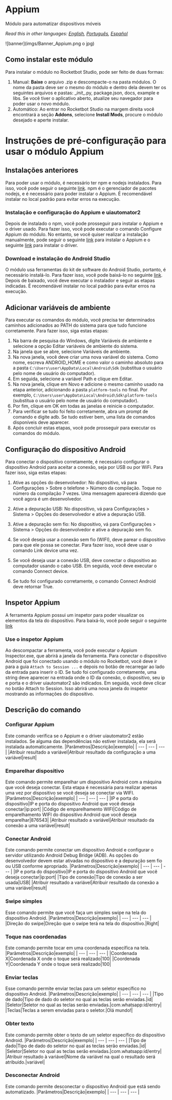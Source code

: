 # Appium
  
Módulo para automatizar dispositivos móveis  

*Read this in other languages: [English](Manual_Appium.md), [Português](Manual_Appium.pr.md), [Español](Manual_Appium.es.md)*
  
![banner](imgs/Banner_Appium.png o jpg)
## Como instalar este módulo
  
Para instalar o módulo no Rocketbot Studio, pode ser feito de duas formas:
1. Manual: __Baixe__ o arquivo .zip e descompacte-o na pasta módulos. O nome da pasta deve ser o mesmo do módulo e dentro dela devem ter os seguintes arquivos e pastas: \__init__.py, package.json, docs, example e libs. Se você tiver o aplicativo aberto, atualize seu navegador para poder usar o novo módulo.
2. Automático: Ao entrar no Rocketbot Studio na margem direita você encontrará a seção **Addons**, selecione **Install Mods**, procure o módulo desejado e aperte instalar.  


# Instruções de pré-configuração para usar o módulo Appium


## Instalações anteriores
Para poder usar o módulo, é necessário ter npm e nodejs instalados. Para isso, você pode seguir o seguinte [link](https://nodejs.org/en/download/).
npm é o gerenciador de pacotes nodejs, e é necessário para poder instalar o Appium. É recomendável instalar no local padrão para evitar erros na execução.


### Instalação e configuração do Appium e uiautomator2
Depois de instalado o npm, você pode prosseguir para instalar o Appium e o driver usado. Para fazer isso, você pode executar o comando Configure Appium do módulo. No entanto, se você quiser realizar a instalação manualmente, pode seguir o seguinte [link](http://appium.io/docs/en/2.1/quickstart/install/) para instalar o Appium e o seguinte [link](http://appium.io/docs/en/2.1/quickstart/uiauto2-driver/) para instalar o driver.


### Download e instalação do Android Studio
O módulo usa ferramentas do kit de software do Android Studio, portanto, é 
necessário instalá-lo. Para fazer isso, você pode baixá-lo no seguinte [link](https://developer.android.com/studio). Depois de baixado, você deve executar o instalador e seguir as etapas indicadas. É recomendável instalar no local padrão para evitar erros na execução.


## Adicionar variáveis ​​de ambiente
Para executar os comandos do módulo, você precisa ter determinados caminhos adicionados ao PATH do sistema para que tudo funcione corretamente. Para fazer isso, siga estas etapas:
1. Na barra de pesquisa do Windows, digite Variáveis ​​de ambiente e selecione a opção Editar variáveis ​​de ambiente do sistema.
2. Na janela que se abre, selecione Variáveis ​​de ambiente.
3. Na nova janela, você deve criar uma nova variável do sistema. Como nome, escreva ANDROID_HOME e como valor o caminho absoluto para a pasta `C:\Users\user\AppData\Local\Android\Sdk` (substitua o usuário pelo nome de usuário do computador).
4. Em seguida, selecione a variável Path e clique em Editar.
5. Na nova janela,
 clique em Novo e adicione o mesmo caminho usado na etapa anterior, adicionando a pasta `platform-tools` no final. Por exemplo, `C:\Users\user\AppData\Local\Android\Sdk\platform-tools` (substitua o usuário pelo nome de usuário do computador).
6. Por fim, clique em OK em todas as janelas e reinicie o computador.
7. Para verificar se tudo foi feito corretamente, abra um prompt de comando e digite adb. Se tudo estiver bem, uma lista de comandos disponíveis deve aparecer.
8. Após concluir estas etapas, você pode prosseguir para executar os comandos do módulo.


## Configuração do dispositivo Android
Para conectar o dispositivo corretamente, é necessário configurar o dispositivo Android para aceitar a conexão, seja por USB ou por WiFi. Para fazer isso, siga estas etapas:
1. Ative as opções do desenvolvedor: No dispositivo, vá para Configurações > Sobre o telefone > Número da compilação. Toque no número da compilação 7 vezes. Uma mensagem aparecerá dizendo que você agora é um desenvolvedor.

2. Ative a depuração USB: No dispositivo, vá para Configurações > Sistema > Opções do desenvolvedor e ative a depuração USB.
3. Ative a depuração sem fio: No dispositivo, vá para Configurações > Sistema > Opções do desenvolvedor e ative a depuração sem fio.
4. Se você deseja usar a conexão sem fio (WIFI), deve parear o dispositivo para que ele possa se conectar. Para fazer isso, você deve usar o comando Link device uma vez.
5. Se você deseja usar a conexão USB, deve conectar o dispositivo ao computador usando o cabo USB. Em seguida, você deve executar o comando Connect device.
6. Se tudo foi configurado corretamente, o comando Connect Android deve retornar True.


## Inspetor Appium
A ferramenta Appium possui um inspetor para poder visualizar os elementos da tela do dispositivo. Para baixá-lo, você pode seguir o seguinte [link](https://github.com/appium/appium-inspector/releases)


### Use o inspetor Appium
Ao descompactar a ferramenta, você pode executar o Appium Inspector.exe, que 
abrirá a janela da ferramenta. Para conectar o dispositivo Android que foi conectado usando o módulo no Rocketbot, você deve ir para a guia `Attach to Session ...` e depois no botão de recarregar ao lado da entrada para inserir o ID. Se tudo foi configurado corretamente, uma string deve aparecer na entrada onde o ID da conexão, o dispositivo, seu ip e porta e o driver uiautomator2 são indicados. Em seguida, você deve clicar no botão Attach to Session. Isso abrirá uma nova janela do inspetor mostrando as informações do dispositivo.



## Descrição do comando

### Configurar Appium
  
Este comando verifica se o Appium e o driver uiautomator2 estão instalados. Se alguma das dependências não estiver instalada, ela será instalada automaticamente.
|Parâmetros|Descrição|exemplo|
| --- | --- | --- |
|Atribuir resultado a variável|Atribuir resultado da configuração a uma variável|result|

### Emparelhar dispositivo
  
Este comando permite emparelhar um dispositivo Android com a máquina que você deseja conectar. Esta etapa é necessária para realizar apenas uma vez por dispositivo se você deseja se conectar via WIFI.
|Parâmetros|Descrição|exemplo|
| --- | --- | --- |
|IP e porta do dispositivo|IP e porta do dispositivo Android que você deseja conectar|ip:port|
|Código de emparelhamento WIFI|Código de emparelhamento WIFI do dispositivo Android que você deseja emparelhar|876543|
|Atribuir resultado a variável|Atribuir resultado da conexão a uma variável|result|

### Conectar Android
  
Este comando permite conectar um dispositivo Android e configurar o servidor utilizando Android Debug Bridge (ADB). As opções do desenvolvedor devem estar ativadas no dispositivo e a depuração sem fio ou USB conforme apropriado.
|Parâmetros|Descrição|exemplo|
| --- | --- | --- |
|IP e porta do dispositivo|IP e porta do dispositivo Android que você deseja conectar|ip:port|
|Tipo de conexão|Tipo de conexão a ser usada|USB|
|Atribuir resultado a variável|Atribuir resultado da conexão a uma variável|result|

### Swipe simples
  
Esse comando permite que você faça um simples swipe na tela do dispositivo Android.
|Parâmetros|Descrição|exemplo|
| --- | --- | --- |
|Direção do swipe|Direção que o swipe terá na tela do dispositivo.|Right|

### Toque nas coordenadas
  
Este comando permite tocar em uma coordenada específica na tela.
|Parâmetros|Descrição|exemplo|
| --- | --- | --- |
|Coordenada X|Coordenada X onde o toque será realizado|100|
|Coordenada Y|Coordenada Y onde o toque será realizado|100|

### Enviar teclas
  
Esse comando permite enviar teclas para um seletor específico no dispositivo Android.
|Parâmetros|Descrição|exemplo|
| --- | --- | --- |
|Tipo de dado|Tipo de dado do seletor no qual as teclas serão enviadas.|id|
|Seletor|Seletor no qual as teclas serão enviadas.|com.whatsapp:id/entry|
|Teclas|Teclas a serem enviadas para o seletor.|Olá mundo!|

### Obter texto
  
Este comando permite obter o texto de um seletor específico do dispositivo Android.
|Parâmetros|Descrição|exemplo|
| --- | --- | --- |
|Tipo de dado|Tipo de dado do seletor no qual as teclas serão enviadas.|id|
|Seletor|Seletor no qual as teclas serão enviadas.|com.whatsapp:id/entry|
|Atribuir resultado à variável|Nome da variável na qual o resultado será atribuído.|variável|

### Desconectar Android
  
Este comando permite desconectar o dispositivo Android que está sendo automatizado.
|Parâmetros|Descrição|exemplo|
| --- | --- | --- |

